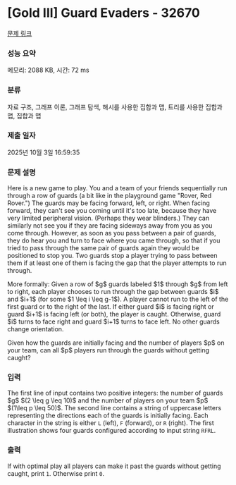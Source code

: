 # [Gold III] Guard Evaders - 32670 

[문제 링크](https://www.acmicpc.net/problem/32670) 

### 성능 요약

메모리: 2088 KB, 시간: 72 ms

### 분류

자료 구조, 그래프 이론, 그래프 탐색, 해시를 사용한 집합과 맵, 트리를 사용한 집합과 맵, 집합과 맵

### 제출 일자

2025년 10월 3일 16:59:35

### 문제 설명

<p>Here is a new game to play. You and a team of your friends sequentially run through a row of guards (a bit like in the playground game "Rover, Red Rover.") The guards may be facing forward, left, or right. When facing forward, they can't see you coming until it's too late, because they have very limited peripheral vision. (Perhaps they wear blinders.) They can similarly not see you if they are facing sideways away from you as you come through. However, as soon as you pass between a pair of guards, they do hear you and turn to face where you came through, so that if you tried to pass through the same pair of guards again they would be positioned to stop you. Two guards stop a player trying to pass between them if at least one of them is facing the gap that the player attempts to run through.</p>

<p>More formally: Given a row of $g$ guards labeled $1$ through $g$ from left to right, each player chooses to run through the gap between guards $i$ and $i+1$ (for some $1 \leq i \leq g-1$). A player cannot run to the left of the first guard or to the right of the last. If either guard $i$ is facing right or guard $i+1$ is facing left (or both), the player is caught. Otherwise, guard $i$ turns to face right and guard $i+1$ turns to face left. No other guards change orientation.</p>

<p>Given how the guards are initially facing and the number of players $p$ on your team, can all $p$ players run through the guards without getting caught?</p>

### 입력 

 <p>The first line of input contains two positive integers: the number of guards $g$ $(2 \leq g \leq 10)$ and the number of players on your team $p$ $(1\leq p \leq 50)$. The second line contains a string of uppercase letters representing the directions each of the guards is initially facing. Each character in the string is either <code>L</code> (left), <code>F</code> (forward), or <code>R</code> (right). The first illustration shows four guards configured according to input string <code>RFRL</code>.</p>

### 출력 

 <p>If with optimal play all players can make it past the guards without getting caught, print <code>1</code>. Otherwise print <code>0</code>.</p>

